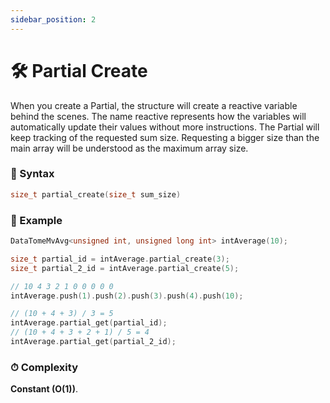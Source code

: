 ```yaml
---
sidebar_position: 2
---
```


# 🛠 Partial Create

When you create a Partial, the structure will create a reactive variable behind the scenes. The name reactive represents how the variables will automatically update their values without more instructions.
The Partial will keep tracking of the requested sum size.
Requesting a bigger size than the main array will be understood as the maximum array size.

### 📝 Syntax

```cpp
size_t partial_create(size_t sum_size)
```

### 🔮 Example

```cpp
DataTomeMvAvg<unsigned int, unsigned long int> intAverage(10);

size_t partial_id = intAverage.partial_create(3);
size_t partial_2_id = intAverage.partial_create(5);

// 10 4 3 2 1 0 0 0 0 0
intAverage.push(1).push(2).push(3).push(4).push(10);

// (10 + 4 + 3) / 3 = 5
intAverage.partial_get(partial_id);
// (10 + 4 + 3 + 2 + 1) / 5 = 4
intAverage.partial_get(partial_2_id);
```

### ⏱ Complexity

**Constant (O(1))**.

